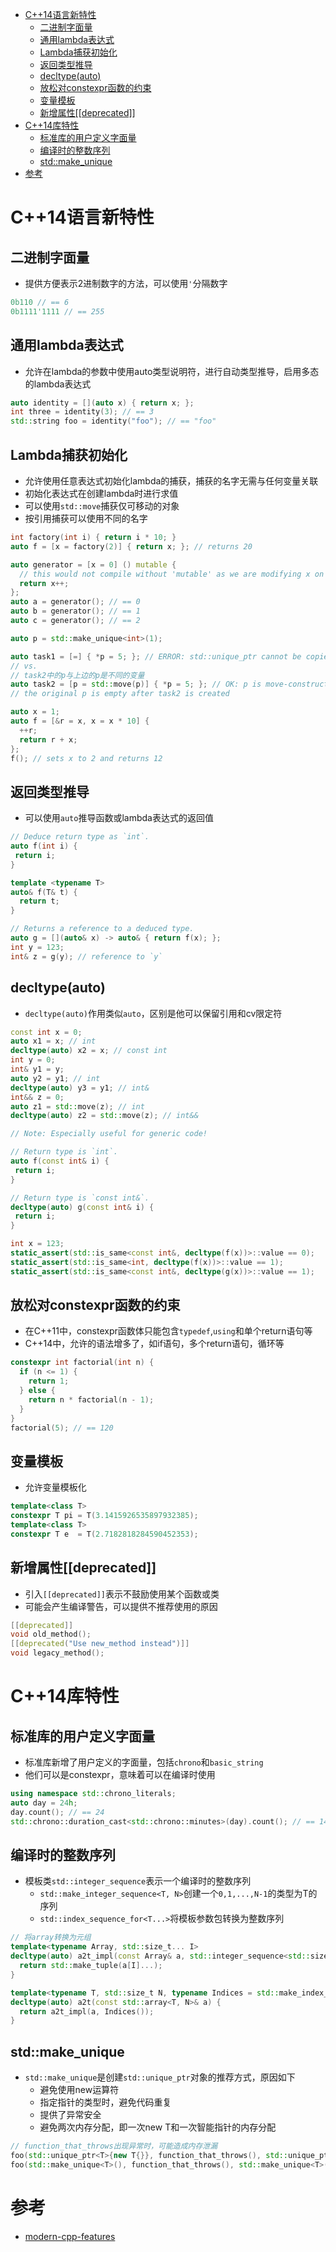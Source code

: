 - [C++14语言新特性](#c14语言新特性)
  - [二进制字面量](#二进制字面量)
  - [通用lambda表达式](#通用lambda表达式)
  - [Lambda捕获初始化](#lambda捕获初始化)
  - [返回类型推导](#返回类型推导)
  - [decltype(auto)](#decltypeauto)
  - [放松对constexpr函数的约束](#放松对constexpr函数的约束)
  - [变量模板](#变量模板)
  - [新增属性[[deprecated]]](#新增属性deprecated)
- [C++14库特性](#c14库特性)
  - [标准库的用户定义字面量](#标准库的用户定义字面量)
  - [编译时的整数序列](#编译时的整数序列)
  - [std::make_unique](#stdmake_unique)
- [参考](#参考)

# C++14语言新特性

## 二进制字面量

- 提供方便表示2进制数字的方法，可以使用`'`分隔数字

```cpp
0b110 // == 6
0b1111'1111 // == 255
```

## 通用lambda表达式

- 允许在lambda的参数中使用auto类型说明符，进行自动类型推导，启用多态的lambda表达式

```cpp
auto identity = [](auto x) { return x; };
int three = identity(3); // == 3
std::string foo = identity("foo"); // == "foo"
```

## Lambda捕获初始化

- 允许使用任意表达式初始化lambda的捕获，捕获的名字无需与任何变量关联
- 初始化表达式在创建lambda时进行求值
- 可以使用`std::move`捕获仅可移动的对象
- 按引用捕获可以使用不同的名字

```cpp
int factory(int i) { return i * 10; }
auto f = [x = factory(2)] { return x; }; // returns 20

auto generator = [x = 0] () mutable {
  // this would not compile without 'mutable' as we are modifying x on each call
  return x++;
};
auto a = generator(); // == 0
auto b = generator(); // == 1
auto c = generator(); // == 2

auto p = std::make_unique<int>(1);

auto task1 = [=] { *p = 5; }; // ERROR: std::unique_ptr cannot be copied
// vs.
// task2中的p与上边的p是不同的变量
auto task2 = [p = std::move(p)] { *p = 5; }; // OK: p is move-constructed into the closure object
// the original p is empty after task2 is created

auto x = 1;
auto f = [&r = x, x = x * 10] {
  ++r;
  return r + x;
};
f(); // sets x to 2 and returns 12
```

## 返回类型推导

- 可以使用`auto`推导函数或lambda表达式的返回值

```cpp
// Deduce return type as `int`.
auto f(int i) {
 return i;
}

template <typename T>
auto& f(T& t) {
  return t;
}

// Returns a reference to a deduced type.
auto g = [](auto& x) -> auto& { return f(x); };
int y = 123;
int& z = g(y); // reference to `y`
```

## decltype(auto)

- `decltype(auto)`作用类似`auto`，区别是他可以保留引用和cv限定符

```cpp
const int x = 0;
auto x1 = x; // int
decltype(auto) x2 = x; // const int
int y = 0;
int& y1 = y;
auto y2 = y1; // int
decltype(auto) y3 = y1; // int&
int&& z = 0;
auto z1 = std::move(z); // int
decltype(auto) z2 = std::move(z); // int&&

// Note: Especially useful for generic code!

// Return type is `int`.
auto f(const int& i) {
 return i;
}

// Return type is `const int&`.
decltype(auto) g(const int& i) {
 return i;
}

int x = 123;
static_assert(std::is_same<const int&, decltype(f(x))>::value == 0);
static_assert(std::is_same<int, decltype(f(x))>::value == 1);
static_assert(std::is_same<const int&, decltype(g(x))>::value == 1);
```

## 放松对constexpr函数的约束

- 在C++11中，constexpr函数体只能包含`typedef`,`using`和单个return语句等
- C++14中，允许的语法增多了，如if语句，多个return语句，循环等

```cpp
constexpr int factorial(int n) {
  if (n <= 1) {
    return 1;
  } else {
    return n * factorial(n - 1);
  }
}
factorial(5); // == 120
```

## 变量模板

- 允许变量模板化

```cpp
template<class T>
constexpr T pi = T(3.1415926535897932385);
template<class T>
constexpr T e  = T(2.7182818284590452353);
```

## 新增属性[[deprecated]]

- 引入`[[deprecated]]`表示不鼓励使用某个函数或类
- 可能会产生编译警告，可以提供不推荐使用的原因

```cpp
[[deprecated]]
void old_method();
[[deprecated("Use new_method instead")]]
void legacy_method();
```

# C++14库特性

## 标准库的用户定义字面量

- 标准库新增了用户定义的字面量，包括`chrono`和`basic_string`
- 他们可以是constexpr，意味着可以在编译时使用

```cpp
using namespace std::chrono_literals;
auto day = 24h;
day.count(); // == 24
std::chrono::duration_cast<std::chrono::minutes>(day).count(); // == 1440
```

## 编译时的整数序列

- 模板类`std::integer_sequence`表示一个编译时的整数序列
  - `std::make_integer_sequence<T, N>`创建一个`0,1,...,N-1`的类型为T的序列
  - `std::index_sequence_for<T...>`将模板参数包转换为整数序列

```cpp
// 将array转换为元组
template<typename Array, std::size_t... I>
decltype(auto) a2t_impl(const Array& a, std::integer_sequence<std::size_t, I...>) {
  return std::make_tuple(a[I]...);
}

template<typename T, std::size_t N, typename Indices = std::make_index_sequence<N>>
decltype(auto) a2t(const std::array<T, N>& a) {
  return a2t_impl(a, Indices());
}
```

## std::make_unique

- `std::make_unique`是创建`std::unique_ptr`对象的推荐方式，原因如下
  - 避免使用new运算符
  - 指定指针的类型时，避免代码重复
  - 提供了异常安全
  - 避免两次内存分配，即一次new T和一次智能指针的内存分配

```cpp
// function_that_throws出现异常时，可能造成内存泄漏
foo(std::unique_ptr<T>{new T{}}, function_that_throws(), std::unique_ptr<T>{new T{}});
foo(std::make_unique<T>(), function_that_throws(), std::make_unique<T>());
```

# 参考

- [modern-cpp-features](https://github.com/AnthonyCalandra/modern-cpp-features)
